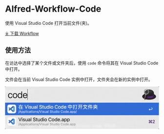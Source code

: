 # Alfred-Workflow-Code

使用 Visual Studio Code 打开当前文件(夹)。

[⤓ 下载 Workflow](https://github.com/CYJB/Alfred-Workflow-Code/releases/latest/download/code.alfredworkflow)

## 使用方法

在访达中选择了某个文件或文件夹后，使用 `code` 命令将其在 Visual Studio Code 中打开。

文件会在当前 Visual Studio Code 实例中打开，文件夹会在新的实例中打开。

![Alfred workflow code](images/code.png)

